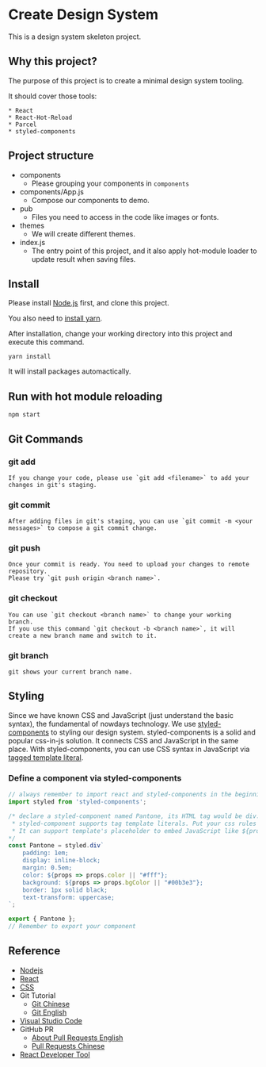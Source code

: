 # Create Design System

This is a design system skeleton project.

## Why this project?

The purpose of this project is to create a minimal design system tooling.

It should cover those tools:

    * React
    * React-Hot-Reload
    * Parcel
    * styled-components


## Project structure

* components
    * Please grouping your components in `components`
* components/App.js
    * Compose our components to demo.
* pub
    * Files you need to access in the code like images or fonts.
* themes
    * We will create different themes.
* index.js
    * The entry point of this project, and it also apply hot-module loader to  update result when saving files.

## Install

Please install [Node.js](https://nodejs.org/en/) first, and clone this project.

You also need to [install yarn](https://yarnpkg.com/en/docs/install).

After installation, change your working directory into this project and execute this command.

```
yarn install
```

It will install packages automactically.

## Run with hot module reloading

```
npm start
```

## Git Commands

### git add
    If you change your code, please use `git add <filename>` to add your changes in git's staging.

### git commit
    After adding files in git's staging, you can use `git commit -m <your messages>` to compose a git commit change.

### git push
    Once your commit is ready. You need to upload your changes to remote repository.
    Please try `git push origin <branch name>`.

### git checkout
    You can use `git checkout <branch name>` to change your working branch.
    If you use this command `git checkout -b <branch name>`, it will create a new branch name and switch to it.

### git branch
    git shows your current branch name.



## Styling ##

Since we have known CSS and JavaScript (just understand the basic syntax), the fundamental of nowdays technology.
We use [styled-components](https://www.styled-components.com) to styling our design system.
styled-components is a solid and popular css-in-js solution. It connects CSS and JavaScript in the same place.
With styled-components, you can use CSS syntax in JavaScript via [tagged template literal](https://developer.mozilla.org/en-US/docs/Web/JavaScript/Reference/Template_literals#Tagged_templates).

### Define a component via styled-components

```jsx
// always remember to import react and styled-components in the beginning
import styled from 'styled-components';

/* declare a styled-component named Pantone, its HTML tag would be div.
 * styled-component supports tag template literals. Put your css rules inside the pair of back-tick.
 * It can support template's placeholder to embed JavaScript like ${props => props.color || "#fff"};
*/
const Pantone = styled.div`
    padding: 1em;
    display: inline-block;
    margin: 0.5em;
    color: ${props => props.color || "#fff"};
    background: ${props => props.bgColor || "#00b3e3"};
    border: 1px solid black;
    text-transform: uppercase;
`;

export { Pantone };
// Remember to export your component
```




## Reference

* [Nodejs](https://nodejs.org/en/)
* [React](https://reactjs.org/docs/getting-started.html)
* [CSS](https://developer.mozilla.org/zh-TW/docs/Web/CSS)
* Git Tutorial
    * [Git Chinese](https://backlog.com/git-tutorial/tw/intro/intro2_1.html)
    * [Git English](https://www.atlassian.com/git/tutorials)
* [Visual Studio Code](https://code.visualstudio.com)
* GitHub PR
    * [About Pull Requests English](https://help.github.com/en/articles/about-pull-requests)
    * [Pull Requests Chinese](https://gitbook.tw/chapters/github/pull-request.html)
* [React Developer Tool](https://reactjs.org/blog/2015/09/02/new-react-developer-tools.html#installation)

